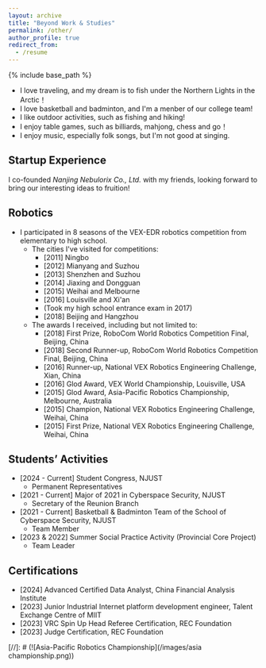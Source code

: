 ```yaml
---
layout: archive
title: "Beyond Work & Studies"
permalink: /other/
author_profile: true
redirect_from:
  - /resume
---
```


{% include base_path %}

* I love traveling, and my dream is to fish under the Northern Lights in the Arctic！
* I love basketball and badminton, and I'm a menber of our college team!
* I like outdoor activities, such as fishing and hiking!
* I enjoy table games, such as billiards, mahjong, chess and go！
* I enjoy music, especially folk songs, but I'm not good at singing.

Startup Experience
---
I co-founded *Nanjing Nebulorix Co., Ltd.* with my friends, looking forward to bring our interesting ideas to fruition!

Robotics
---
* I participated in 8 seasons of the VEX-EDR robotics competition from elementary to high school.
  * The cities I've visited for competitions:
    * [2011] Ningbo
    * [2012] Mianyang and Suzhou
    * [2013] Shenzhen and Suzhou
    * [2014] Jiaxing and Dongguan
    * [2015] Weihai and Melbourne
    * [2016] Louisville and Xi'an
    * (Took my high school entrance exam in 2017)
    * [2018] Beijing and Hangzhou
  * The awards I received, including but not limited to:
    * [2018] First Prize, RoboCom World Robotics Competition Final, Beijing, China
    * [2018] Second Runner-up, RoboCom World Robotics Competition Final, Beijing, China
    * [2016] Runner-up, National VEX Robotics Engineering Challenge, Xian, China
    * [2016] Glod Award, VEX World Championship, Louisville, USA
    * [2015] Glod Award, Asia-Pacific Robotics Championship, Melbourne, Australia
    * [2015] Champion, National VEX Robotics Engineering Challenge, Weihai, China
    * [2015] First Prize, National VEX Robotics Engineering Challenge, Weihai, China

Students’ Activities
---
* [2024 - Current] Student Congress, NJUST
  * Permanent Representatives
* [2021 - Current] Major of 2021 in Cyberspace Security, NJUST
  * Secretary of the Reunion Branch
* [2021 - Current] Basketball & Badminton Team of the School of Cyberspace Security, NJUST
  * Team Member
* [2023 & 2022] Summer Social Practice Activity (Provincial Core Project)
  * Team Leader

Certifications
---
* [2024] Advanced Certified Data Analyst, China Financial Analysis Institute
* [2023] Junior Industrial Internet platform development engineer, Talent Exchange Centre of MIIT
* [2023] VRC Spin Up Head Referee Certification, REC Foundation
* [2023] Judge Certification, REC Foundation

[//]: # (![Asia-Pacific Robotics Championship](/images/asia championship.png))
